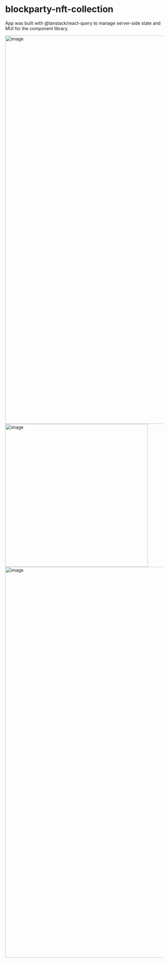 # blockparty-nft-collection

App was built with @tanstack/react-query to manage server-side state and MUI for the component library.

<img width="1239" alt="image" src="https://user-images.githubusercontent.com/5507707/227652780-594ee547-be9d-49bd-8a3f-3a303067858d.png">
<img width="456" alt="image" src="https://user-images.githubusercontent.com/5507707/227652796-5736aed1-3dba-408c-9a19-7f293c2e45c2.png">
<img width="1247" alt="image" src="https://user-images.githubusercontent.com/5507707/227653030-74a7b1b9-f05a-4d85-b10f-344a8623c5ef.png">
